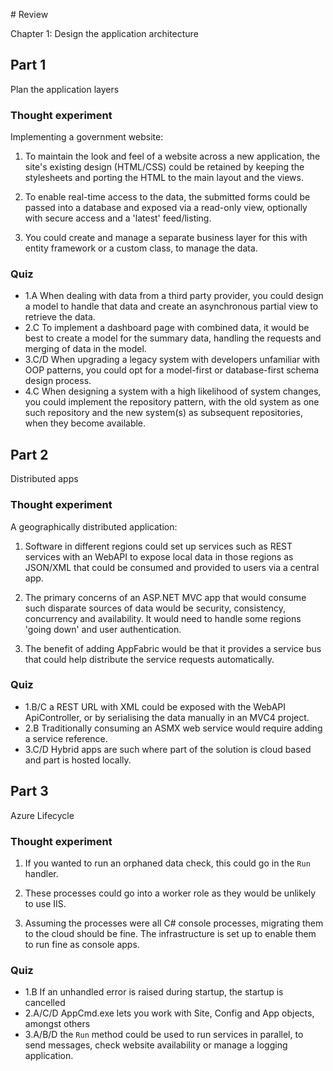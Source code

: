 ﻿# Review

Chapter 1: Design the application architecture

## Part 1

Plan the application layers

### Thought experiment

Implementing a government website:

1. To maintain the look and feel of a website across a new application, the site's existing design (HTML/CSS) could be retained by keeping the stylesheets and porting the HTML to the main layout and the views.

2. To enable real-time access to the data, the submitted forms could be passed into a database and exposed via a read-only view, optionally with secure access and a 'latest' feed/listing.

3. You could create and manage a separate business layer for this with entity framework or a custom class, to manage the data.

### Quiz

* 1.A When dealing with data from a third party provider, you could design a model to handle that data and create an asynchronous partial view to retrieve the data.
* 2.C To implement a dashboard page with combined data, it would be best to create a model for the summary data, handling the requests and merging of data in the model.
* 3.C/D When upgrading a legacy system with developers unfamiliar with OOP patterns, you could opt for a model-first or database-first schema design process.
* 4.C When designing a system with a high likelihood of system changes, you could implement the repository pattern, with the old system as one such repository and the new system(s) as subsequent repositories, when they become available.

## Part 2

Distributed apps

### Thought experiment

A geographically distributed application:

1. Software in different regions could set up services such as REST services with an WebAPI to expose local data in those regions as JSON/XML that could be consumed and provided to users via a central app.

2. The primary concerns of an ASP.NET MVC app that would consume such disparate sources of data would be security, consistency, concurrency and availability. It would need to handle some regions 'going down' and user authentication.

3. The benefit of adding AppFabric would be that it provides a service bus that could help distribute the service requests automatically.

### Quiz

* 1.B/C a REST URL with XML could be exposed with the WebAPI ApiController, or by serialising the data manually in an MVC4 project.
* 2.B Traditionally consuming an ASMX web service would require adding a service reference.
* 3.C/D Hybrid apps are such where part of the solution is cloud based and part is hosted locally.


## Part 3

Azure Lifecycle

### Thought experiment

1. If you wanted to run an orphaned data check, this could go in the `Run` handler.

2. These processes could go into a worker role as they would be unlikely to use IIS.

3. Assuming the processes were all C# console processes, migrating them to the cloud should be fine. The infrastructure is set up to enable them to run fine as console apps.

### Quiz

* 1.B If an unhandled error is raised during startup, the startup is cancelled
* 2.A/C/D AppCmd.exe lets you work with Site, Config and App objects, amongst others
* 3.A/B/D the `Run` method could be used to run services in parallel, to send messages, check website availability or manage a logging application.
